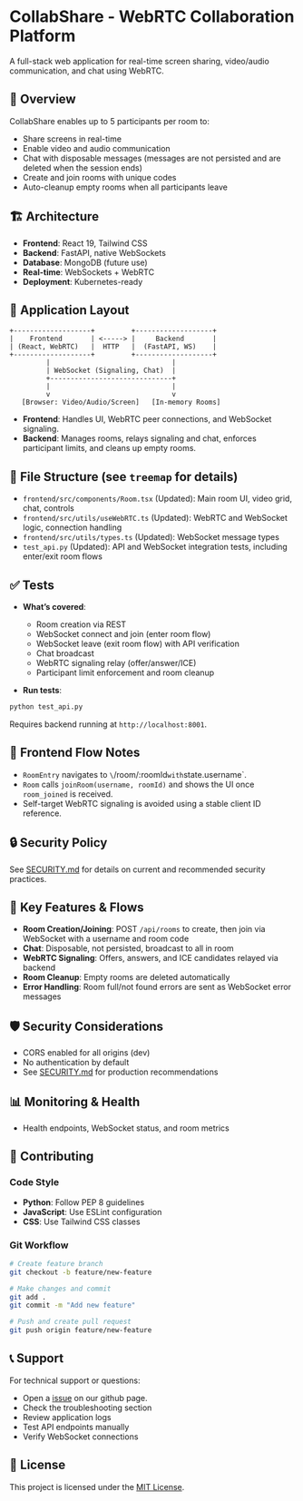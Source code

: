 # CollabShare - WebRTC Collaboration Platform

A full-stack web application for real-time screen sharing, video/audio communication, and chat using WebRTC.

## 🚀 Overview

CollabShare enables up to 5 participants per room to:

- Share screens in real-time
- Enable video and audio communication
- Chat with disposable messages (messages are not persisted and are deleted when the session ends)
- Create and join rooms with unique codes
- Auto-cleanup empty rooms when all participants leave

## 🏗️ Architecture

- **Frontend**: React 19, Tailwind CSS
- **Backend**: FastAPI, native WebSockets
- **Database**: MongoDB (future use)
- **Real-time**: WebSockets + WebRTC
- **Deployment**: Kubernetes-ready

## 📐 Application Layout

```
+-------------------+         +-------------------+
|    Frontend       | <-----> |     Backend       |
| (React, WebRTC)   |  HTTP   |  (FastAPI, WS)    |
+-------------------+         +-------------------+
         |                              |
         | WebSocket (Signaling, Chat)  |
         +------------------------------+
         |                              |
         v                              v
   [Browser: Video/Audio/Screen]   [In-memory Rooms]
```

- **Frontend**: Handles UI, WebRTC peer connections, and WebSocket signaling.
- **Backend**: Manages rooms, relays signaling and chat, enforces participant limits, and cleans up empty rooms.

## 📁 File Structure (see `treemap` for details)

- `frontend/src/components/Room.tsx` (Updated): Main room UI, video grid, chat, controls
- `frontend/src/utils/useWebRTC.ts` (Updated): WebRTC and WebSocket logic, connection handling
- `frontend/src/utils/types.ts` (Updated): WebSocket message types
- `test_api.py` (Updated): API and WebSocket integration tests, including enter/exit room flows

## ✅ Tests

- **What’s covered**:
  - Room creation via REST
  - WebSocket connect and join (enter room flow)
  - WebSocket leave (exit room flow) with API verification
  - Chat broadcast
  - WebRTC signaling relay (offer/answer/ICE)
  - Participant limit enforcement and room cleanup

- **Run tests**:

```bash
python test_api.py
```

Requires backend running at `http://localhost:8001`.

## 🧭 Frontend Flow Notes

- `RoomEntry` navigates to `\`/room/:roomId` with `state.username`.
- `Room` calls `joinRoom(username, roomId)` and shows the UI once `room_joined` is received.
- Self-target WebRTC signaling is avoided using a stable client ID reference.

## 🔒 Security Policy

See [SECURITY.md](./SECURITY.md) for details on current and recommended security practices.

## 🧩 Key Features & Flows

- **Room Creation/Joining**: POST `/api/rooms` to create, then join via WebSocket with a username and room code
- **Chat**: Disposable, not persisted, broadcast to all in room
- **WebRTC Signaling**: Offers, answers, and ICE candidates relayed via backend
- **Room Cleanup**: Empty rooms are deleted automatically
- **Error Handling**: Room full/not found errors are sent as WebSocket error messages

## 🛡️ Security Considerations

- CORS enabled for all origins (dev)
- No authentication by default
- See [SECURITY.md](./SECURITY.md) for production recommendations

## 📊 Monitoring & Health

- Health endpoints, WebSocket status, and room metrics

## 📝 Contributing

### Code Style

- **Python**: Follow PEP 8 guidelines
- **JavaScript**: Use ESLint configuration
- **CSS**: Use Tailwind CSS classes

### Git Workflow

```bash
# Create feature branch
git checkout -b feature/new-feature

# Make changes and commit
git add .
git commit -m "Add new feature"

# Push and create pull request
git push origin feature/new-feature
```

## 📞 Support

For technical support or questions:

- Open a [issue](https://github.com/offensive-vk/collabshare/issues) on our github page.
- Check the troubleshooting section
- Review application logs
- Test API endpoints manually
- Verify WebSocket connections

## 📄 License

This project is licensed under the [MIT License](./LICENSE).
